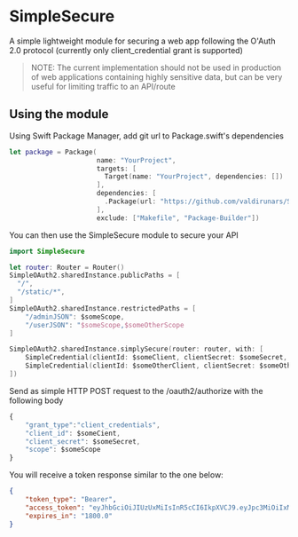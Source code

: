 # SimpleSecure

A simple lightweight module for securing a web app following the O'Auth 2.0 protocol (currently only client_credential grant is supported)

> NOTE: The current implementation should not be used in production of web applications containing highly sensitive data, but can be very useful for limiting traffic to an API/route

## Using the module

Using Swift Package Manager, add git url to Package.swift's dependencies


```swift
let package = Package(
                      name: "YourProject",
                      targets: [
                        Target(name: "YourProject", dependencies: [])
                      ],
                      dependencies: [
                        .Package(url: "https://github.com/valdirunars/SimpleSecure", majorVersion: 1, minor: 0)
                      ],
                      exclude: ["Makefile", "Package-Builder"])
```

You can then use the SimpleSecure module to secure your API
```swift
import SimpleSecure

let router: Router = Router()
SimpleOAuth2.sharedInstance.publicPaths = [
  "/",
  "/static/*",
]
SimpleOAuth2.sharedInstance.restrictedPaths = [
    "/adminJSON": $someScope,
    "/userJSON": "$someScope,$someOtherScope
]

SimpleOAuth2.sharedInstance.simplySecure(router: router, with: [
    SimpleCredential(clientId: $someClient, clientSecret: $someSecret, scope: $someScope),
    SimpleCredential(clientId: $someOtherClient, clientSecret: $someOtherSecret, scope: $someOtherScope)
])
```

Send as simple HTTP POST request to the /oauth2/authorize with the following body

```javascript
{
  	"grant_type":"client_credentials",
  	"client_id": $someCient,
  	"client_secret": $someSecret,
  	"scope": $someScope
}
```
You will receive a token response similar to the one below:

```JSON
{
    "token_type": "Bearer",
    "access_token": "eyJhbGciOiJIUzUxMiIsInR5cCI6IkpXVCJ9.eyJpc3MiOiIxMjM0IiwiaWF0IjoxNDgzMzEyOTE5LjEwMDQyOSwiZXhwIjoxNDgzMzE0NzE5LjEwMDQ0Miwic2NvcGUiOiJhZG1pbiJ9.a8u-xUr8dui1hj-ri3eoe0qxPm2gVIHz6j8dIGgV2cLA7Y17s3zoGdu3C0R0BlZ_2pvv8cuEq5ULtMPt644WRw",
    "expires_in": "1800.0"
}
```             
              
